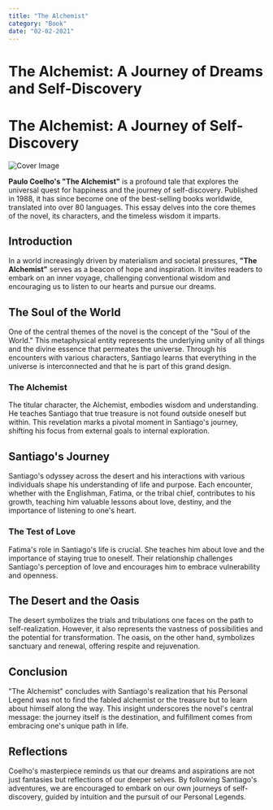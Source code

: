 ```yaml
---
title: "The Alchemist"
category: "Book"
date: "02-02-2021"
---
```

# The Alchemist: A Journey of Dreams and Self-Discovery
# The Alchemist: A Journey of Self-Discovery

![Cover Image](https://upload.wikimedia.org/wikipedia/commons/c/c4/TheAlchemist.jpg)

**Paulo Coelho's "The Alchemist"** is a profound tale that explores the universal quest for happiness and the journey of self-discovery. Published in 1988, it has since become one of the best-selling books worldwide, translated into over 80 languages. This essay delves into the core themes of the novel, its characters, and the timeless wisdom it imparts.

## Introduction

In a world increasingly driven by materialism and societal pressures, **"The Alchemist"** serves as a beacon of hope and inspiration. It invites readers to embark on an inner voyage, challenging conventional wisdom and encouraging us to listen to our hearts and pursue our dreams.

## The Soul of the World

One of the central themes of the novel is the concept of the "Soul of the World." This metaphysical entity represents the underlying unity of all things and the divine essence that permeates the universe. Through his encounters with various characters, Santiago learns that everything in the universe is interconnected and that he is part of this grand design.

### The Alchemist

The titular character, the Alchemist, embodies wisdom and understanding. He teaches Santiago that true treasure is not found outside oneself but within. This revelation marks a pivotal moment in Santiago's journey, shifting his focus from external goals to internal exploration.

## Santiago's Journey

Santiago's odyssey across the desert and his interactions with various individuals shape his understanding of life and purpose. Each encounter, whether with the Englishman, Fatima, or the tribal chief, contributes to his growth, teaching him valuable lessons about love, destiny, and the importance of listening to one's heart.

### The Test of Love

Fatima's role in Santiago's life is crucial. She teaches him about love and the importance of staying true to oneself. Their relationship challenges Santiago's perception of love and encourages him to embrace vulnerability and openness.

## The Desert and the Oasis

The desert symbolizes the trials and tribulations one faces on the path to self-realization. However, it also represents the vastness of possibilities and the potential for transformation. The oasis, on the other hand, symbolizes sanctuary and renewal, offering respite and rejuvenation.

## Conclusion

"The Alchemist" concludes with Santiago's realization that his Personal Legend was not to find the fabled alchemist or the treasure but to learn about himself along the way. This insight underscores the novel's central message: the journey itself is the destination, and fulfillment comes from embracing one's unique path in life.

## Reflections

Coelho's masterpiece reminds us that our dreams and aspirations are not just fantasies but reflections of our deeper selves. By following Santiago's adventures, we are encouraged to embark on our own journeys of self-discovery, guided by intuition and the pursuit of our Personal Legends.

